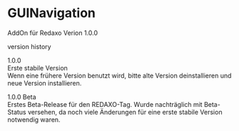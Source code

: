 # GUINavigation
AddOn für Redaxo Verion 1.0.0 

version history

1.0.0  
Erste stabile Version  
Wenn eine frühere Version benutzt wird, bitte alte Version deinstallieren und neue Version installieren.


1.0.0 Beta  
Erstes Beta-Release für den REDAXO-Tag. 
Wurde nachträglich mit Beta-Status versehen, da noch viele Änderungen für eine erste stabile Version notwendig waren.

